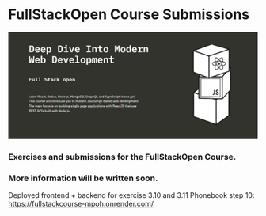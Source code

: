 # FullStackOpen Course Submissions

<img src="./assets/Introduction.jpg">

### Exercises and submissions for the FullStackOpen Course.

### More information will be written soon.

Deployed frontend + backend for exercise 3.10 and 3.11 Phonebook step 10: https://fullstackcourse-mpoh.onrender.com/
